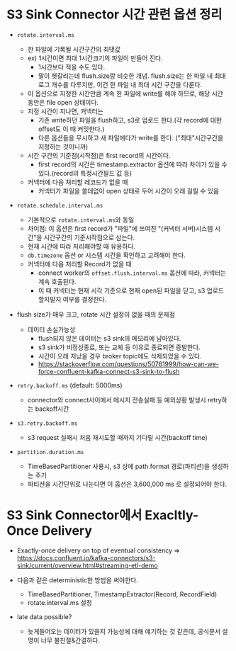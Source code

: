 # S3 Sink Connector 시간 관련 옵션 정리
- `rotate.interval.ms`
	- 한 파일에 기록될 시간구간의 최댓값
	- ex) 1시간이면 최대 1시간크기의 파일이 만들어 진다.
		- 1시간보다 적을 수도 있다.
		- 말이 헷갈리는데 flush.size랑 비슷한 개념. flush.size는 한 파일 내 최대 로그 개수를 다루지만, 이건 한 파일 내 최대 시간 구간을 다룬다.
	- 이 옵션으로 지정한 시간만큼 계속 한 파일에 write를 해야 하므로, 해당 시간 동안은 file open 상태이다.
	- 지정 시간이 지나면, 커넥터는
		- 기존 write하던 파일을 flush하고, s3로 업로드 한다.(각 record에 대한 offset도 이 때 커밋한다.)
		- 다른 옵션들을 무시하고 새 파일에다가 write를 한다. ("최대"시간구간을 지정하는 것이니까)
	- 시간 구간의 기준점(시작점)은 first record의 시간이다.
		- first record의 시간은 timestamp.extractor 옵션에 따라 차이가 있을 수 있다.(record의 특정시간필드 값 등)
	- 커넥터에 다음 처리할 레코드가 없을 때
		- 커넥터가 파일을 쓸데없이 open 상태로 두어 시간이 오래 걸릴 수 있음

- `rotate.schedule.interval.ms`
	- 기본적으로 `rotate.interval.ms`와 동일
	- 차이점: 이 옵션은 first record가 "파일"에 쓰여진 "(커넥터 서버)시스템 시간"을 시간구간의 기준시작점으로 삼는다.
	- 현재 시간에 따라 처리해야할 때 유용하다.
	- `db.timezone` 옵션 or 시스템 시간을 확인하고 고려해야 한다.
	- 커넥터에 다음 처리할 Record가 없을 때
		- connect worker의 `offset.flush.interval.ms` 옵션에 따라, 커넥터는 계속 호출된다.
		- 이 때 커넥터는 현재 시각 기준으로 현재 open된 파일을 닫고, s3 업로드 할지말지 여부를 결정한다.

- flush size가 매우 크고, rotate 시간 설정이 없을 때의 문제점
	- 데이터 손실가능성
		- flush되지 않은 데이터는 s3 sink의 메모리에 남아있다.
		- s3 sink가 비정상종료, 또는 교체 등 이유로 종료되면 증발한다.
		- 시간이 오래 지났을 경우 broker topic에도 삭제되었을 수 있다.
		- https://stackoverflow.com/questions/50761999/how-can-we-force-confluent-kafka-connect-s3-sink-to-flush

- `retry.backoff.ms` (default: 5000ms)
	- connector와 connect사이에서 메시지 전송실패 등 예외상황 발생시 retry하는 backoff시간
- `s3.retry.backoff.ms`
	- s3 request 실패시 처음 재시도할 때까지 기다릴 시간(backoff time)
- `partition.duration.ms`
	- TimeBasedPartitioner 사용시, s3 상에 path.format 경로(파티션)을 생성하는 주기
	- 파티션을 시간단위로 나눈다면 이 옵션은 3,600,000 ms 로 설정되어야 한다.

# S3 Sink Connector에서 Exacltly-Once Delivery
- Exactly-once delivery on top of eventual consistency
	=> https://docs.confluent.io/kafka-connectors/s3-sink/current/overview.html#streaming-etl-demo
- 다음과 같은 deterministic한 방법을 써야한다.
	- TimeBasedPartitioner, TimestampExtractor(Record, RecordField)
	- rotate.interval.ms 설정

- late data possible?
	- 늦게들어오는 데이터가 있을지 가능성에 대해 얘기하는 것 같은데, 공식문서 설명이 너무 불친절&간결하다.
